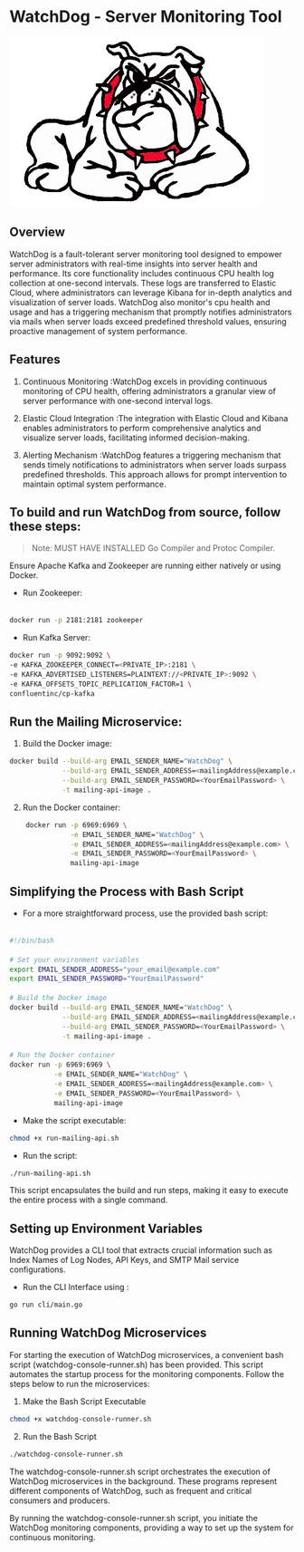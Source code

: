 # WatchDog - Server Monitoring Tool
<img src="./asset/image.png" />

## Overview

WatchDog is a fault-tolerant server monitoring tool designed to empower server administrators with real-time insights into server health and performance. Its core functionality includes continuous CPU health log collection at one-second intervals. These logs are transferred to Elastic Cloud, where administrators can leverage Kibana for in-depth analytics and visualization of server loads. WatchDog also monitor's cpu health and usage and has a triggering mechanism that promptly notifies administrators via mails when server loads exceed predefined threshold values, ensuring proactive management of system performance.

## Features

1. Continuous Monitoring :WatchDog excels in providing continuous monitoring of CPU health, offering administrators a granular view of server performance with one-second interval logs.

2. Elastic Cloud Integration :The integration with Elastic Cloud and Kibana enables administrators to perform comprehensive analytics and visualize server loads, facilitating informed decision-making.

3. Alerting Mechanism :WatchDog features a triggering mechanism that sends timely notifications to administrators when server loads surpass predefined thresholds. This approach allows for prompt intervention to maintain optimal system performance.

## To build and run WatchDog from source, follow these steps:

> Note: MUST HAVE INSTALLED Go Compiler and Protoc Compiler.

Ensure Apache Kafka and Zookeeper are running either natively or using Docker. 

- Run Zookeeper:

``` bash

docker run -p 2181:2181 zookeeper
```

- Run Kafka Server:

```bash
docker run -p 9092:9092 \
-e KAFKA_ZOOKEEPER_CONNECT=<PRIVATE_IP>:2181 \
-e KAFKA_ADVERTISED_LISTENERS=PLAINTEXT://<PRIVATE_IP>:9092 \
-e KAFKA_OFFSETS_TOPIC_REPLICATION_FACTOR=1 \
confluentinc/cp-kafka
```
## Run the Mailing Microservice:

1. Build the Docker image:

```bash
docker build --build-arg EMAIL_SENDER_NAME="WatchDog" \
             --build-arg EMAIL_SENDER_ADDRESS=<mailingAddress@example.com> \
             --build-arg EMAIL_SENDER_PASSWORD=<YourEmailPassword> \
             -t mailing-api-image .
```

2. Run the Docker container:

```bash
    docker run -p 6969:6969 \
               -e EMAIL_SENDER_NAME="WatchDog" \
               -e EMAIL_SENDER_ADDRESS=<mailingAddress@example.com> \
               -e EMAIL_SENDER_PASSWORD=<YourEmailPassword> \
               mailing-api-image
```


## Simplifying the Process with Bash Script

- For a more straightforward process, use the provided bash script:

```bash

#!/bin/bash

# Set your environment variables
export EMAIL_SENDER_ADDRESS="your_email@example.com"
export EMAIL_SENDER_PASSWORD="YourEmailPassword"

# Build the Docker image
docker build --build-arg EMAIL_SENDER_NAME="WatchDog" \
             --build-arg EMAIL_SENDER_ADDRESS=<mailingAddress@example.com> \
             --build-arg EMAIL_SENDER_PASSWORD=<YourEmailPassword> \
             -t mailing-api-image .

# Run the Docker container
docker run -p 6969:6969 \
           -e EMAIL_SENDER_NAME="WatchDog" \
           -e EMAIL_SENDER_ADDRESS=<mailingAddress@example.com> \
           -e EMAIL_SENDER_PASSWORD=<YourEmailPassword> \
           mailing-api-image
```

- Make the script executable:

```bash
chmod +x run-mailing-api.sh
```

- Run the script:

```bash
./run-mailing-api.sh
```

This script encapsulates the build and run steps, making it easy to execute the entire process with a single command.

## Setting up Environment Variables
WatchDog provides a CLI tool that extracts crucial information such as Index Names of Log Nodes, API Keys, and SMTP Mail service configurations.

- Run the CLI Interface using :

```bash
go run cli/main.go
```

## Running WatchDog Microservices

For starting the execution of WatchDog microservices, a convenient bash script (watchdog-console-runner.sh) has been provided. This script automates the startup process for the monitoring components. Follow the steps below to run the microservices:

1.  Make the Bash Script Executable

```bash
chmod +x watchdog-console-runner.sh
```

2.  Run the Bash Script

```bash
./watchdog-console-runner.sh
```

The watchdog-console-runner.sh script orchestrates the execution of WatchDog microservices in the background.  These programs represent different components of WatchDog, such as frequent and critical consumers and producers.

By running the watchdog-console-runner.sh script, you initiate the WatchDog monitoring components, providing a way to set up the system for continuous monitoring.

<!-- 
## Comparison with Other Services

WatchDog stands out with its one-second interval log collection and seamless integration with Elastic Cloud. This allows for real-time analytics and visualization, providing a competitive edge over services like Prometheus. Additionally, WatchDog's alerting mechanism ensures proactive system management, distinguishing it as a comprehensive solution for server monitoring.
Apache Kafka and Elastic Search

WatchDog leverages Apache Kafka for efficient log transmission and Elastic Search for advanced analytics. Kafka facilitates scalable and fault-tolerant log streaming, while Elastic Search powers in-depth analysis and visualization through Kibana, making WatchDog a powerful and versatile server monitoring tool.
Conclusion

WatchDog is an tool for server administrators, offering a    approach to server monitoring with continuous log collection, seamless integration with Elastic Cloud, and a robust alerting mechanism. Its architecture, utilizing Apache Kafka and Elastic Search, ensures scalability and efficiency in monitoring server health and performance. -->